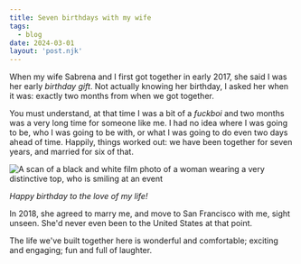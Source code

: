 ```yaml
---
title: Seven birthdays with my wife
tags: 
  - blog
date: 2024-03-01
layout: 'post.njk'
---
```


When my wife Sabrena and I first got together in early 2017, she said I was her early _birthday gift_. Not actually knowing her birthday, I asked her when it was: exactly two months from when we got together.

You must understand, at that time I was a bit of a _fuckboi_ and two months was a very long time for someone like me. I had no idea where I was going to be, who I was going to be with, or what I was going to do even two days ahead of time. Happily, things worked out: we have been together for seven years, and married for six of that.

![A scan of a black and white film photo of a woman wearing a very distinctive top, who is smiling at an event](/img/sabrenabirthday.jpg "a photo of a beautiful woman wearing a very distinctive top. the photo is black and white and shot on film") 

_Happy birthday to the love of my life!_

In 2018, she agreed to marry me, and move to San Francisco with me, sight unseen. She'd never even been to the United States at that point. 

The life we've built together here is wonderful and comfortable; exciting and engaging; fun and full of laughter. 